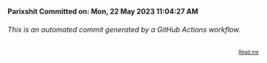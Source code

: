 **Parixshit Committed on: Mon, 22 May 2023 11:04:27 AM** <!-- 07c16d41-267b-4950-a65b-8dde33ce6745 -->

###### This is an automated commit generated by a GitHub Actions workflow.

<div align="right"><sub><sup><a href="https://github.com/Parixshit/AutoCommit.git">Read me</a></sup></sub></div>
